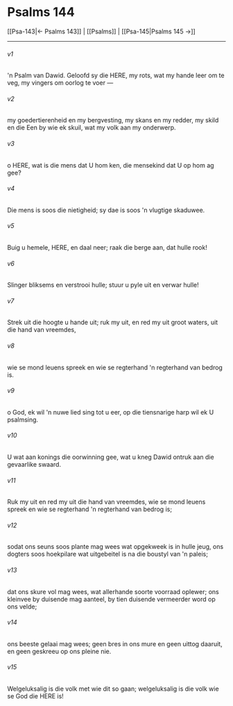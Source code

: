 # Psalms 144

[[Psa-143|← Psalms 143]] | [[Psalms]] | [[Psa-145|Psalms 145 →]]
***

###### v1
'n Psalm van Dawid. Geloofd sy die HERE, my rots, wat my hande leer om te veg, my vingers om oorlog te voer — 
###### v2
my goedertierenheid en my bergvesting, my skans en my redder, my skild en die Een by wie ek skuil, wat my volk aan my onderwerp. 
###### v3
o HERE, wat is die mens dat U hom ken, die mensekind dat U op hom ag gee? 
###### v4
Die mens is soos die nietigheid; sy dae is soos 'n vlugtige skaduwee. 
###### v5
Buig u hemele, HERE, en daal neer; raak die berge aan, dat hulle rook! 
###### v6
Slinger bliksems en verstrooi hulle; stuur u pyle uit en verwar hulle! 
###### v7
Strek uit die hoogte u hande uit; ruk my uit, en red my uit groot waters, uit die hand van vreemdes, 
###### v8
wie se mond leuens spreek en wie se regterhand 'n regterhand van bedrog is. 
###### v9
o God, ek wil 'n nuwe lied sing tot u eer, op die tiensnarige harp wil ek U psalmsing. 
###### v10
U wat aan konings die oorwinning gee, wat u kneg Dawid ontruk aan die gevaarlike swaard. 
###### v11
Ruk my uit en red my uit die hand van vreemdes, wie se mond leuens spreek en wie se regterhand 'n regterhand van bedrog is; 
###### v12
sodat ons seuns soos plante mag wees wat opgekweek is in hulle jeug, ons dogters soos hoekpilare wat uitgebeitel is na die boustyl van 'n paleis; 
###### v13
dat ons skure vol mag wees, wat allerhande soorte voorraad oplewer; ons kleinvee by duisende mag aanteel, by tien duisende vermeerder word op ons velde; 
###### v14
ons beeste gelaai mag wees; geen bres in ons mure en geen uittog daaruit, en geen geskreeu op ons pleine nie. 
###### v15
Welgeluksalig is die volk met wie dit so gaan; welgeluksalig is die volk wie se God die HERE is! 
